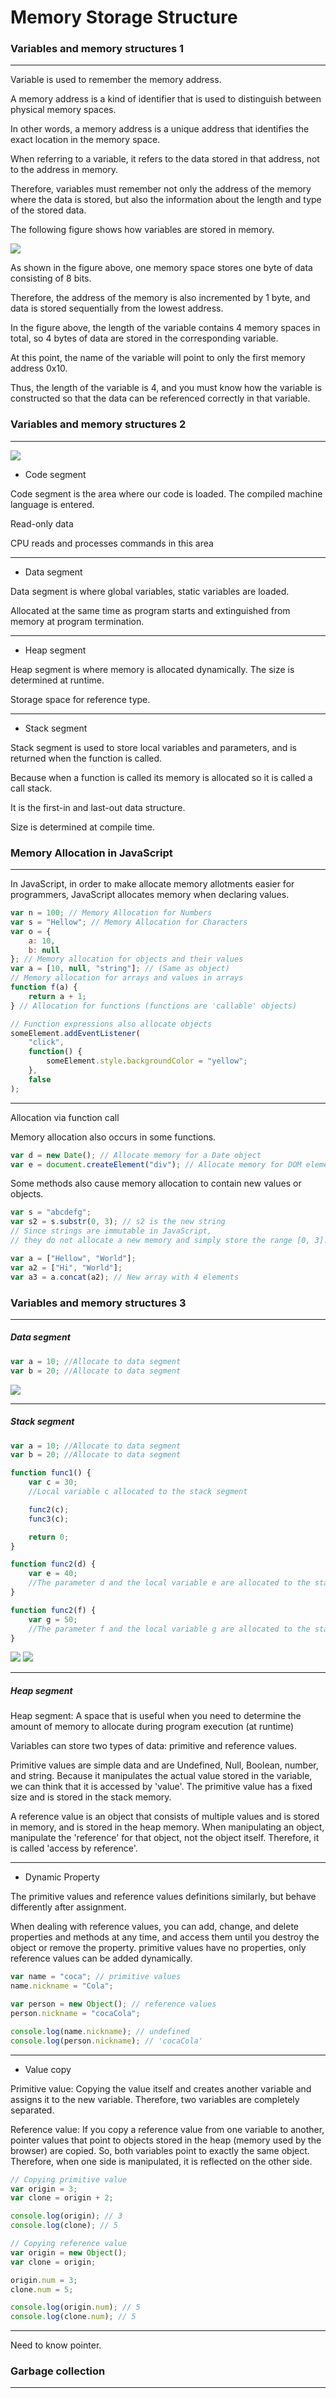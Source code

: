 # Memory Storage Structure

### Variables and memory structures 1

<hr>

Variable is used to remember the memory address.

A memory address is a kind of identifier that is used to distinguish between physical memory spaces.

In other words, a memory address is a unique address that identifies the exact location in the memory space.

When referring to a variable, it refers to the data stored in that address, not to the address in memory.

Therefore, variables must remember not only the address of the memory where the data is stored, but also the information about the length and type of the stored data.

The following figure shows how variables are stored in memory.

<img src="https://i.postimg.cc/GtX3zxDw/image.png">

As shown in the figure above, one memory space stores one byte of data consisting of 8 bits.

Therefore, the address of the memory is also incremented by 1 byte, and data is stored sequentially from the lowest address.

In the figure above, the length of the variable contains 4 memory spaces in total, so 4 bytes of data are stored in the corresponding variable.

At this point, the name of the variable will point to only the first memory address 0x10.

Thus, the length of the variable is 4, and you must know how the variable is constructed so that the data can be referenced correctly in that variable.

### Variables and memory structures 2

<hr>

<img src="https://i.postimg.cc/jS25Cfsc/image.png">

-   Code segment

Code segment is the area where our code is loaded. The compiled machine language is entered.

Read-only data

CPU reads and processes commands in this area

<hr>

-   Data segment

Data segment is where global variables, static variables are loaded.

Allocated at the same time as program starts and extinguished from memory at program termination.

<hr>

-   Heap segment

Heap segment is where memory is allocated dynamically. The size is determined at runtime.

Storage space for reference type.

<hr>

-   Stack segment

Stack segment is used to store local variables and parameters, and is returned when the function is called.

Because when a function is called its memory is allocated so it is called a call stack.

It is the first-in and last-out data structure.

Size is determined at compile time.

### Memory Allocation in JavaScript

<hr>

In JavaScript, in order to make allocate memory allotments easier for programmers, JavaScript allocates memory when declaring values.

```javascript
var n = 100; // Memory Allocation for Numbers
var s = "Hellow"; // Memory Allocation for Characters
var o = {
    a: 10,
    b: null
}; // Memory allocation for objects and their values
var a = [10, null, "string"]; // (Same as object)
// Memory allocation for arrays and values in arrays
function f(a) {
    return a + 1;
} // Allocation for functions (functions are 'callable' objects)

// Function expressions also allocate objects
someElement.addEventListener(
    "click",
    function() {
        someElement.style.backgroundColor = "yellow";
    },
    false
);
```

<hr>

Allocation via function call

Memory allocation also occurs in some functions.

```javascript
var d = new Date(); // Allocate memory for a Date object
var e = document.createElement("div"); // Allocate memory for DOM elements.
```

Some methods also cause memory allocation to contain new values or objects.

```javascript
var s = "abcdefg";
var s2 = s.substr(0, 3); // s2 is the new string
// Since strings are immutable in JavaScript,
// they do not allocate a new memory and simply store the range [0, 3].

var a = ["Hellow", "World"];
var a2 = ["Hi", "World"];
var a3 = a.concat(a2); // New array with 4 elements
```

### Variables and memory structures 3

<hr>

##### Data segment

```javascript
var a = 10; //Allocate to data segment
var b = 20; //Allocate to data segment
```

<img src="https://i.postimg.cc/MZ4mX3Gv/data.png">

<hr>

##### Stack segment

```javascript
var a = 10; //Allocate to data segment
var b = 20; //Allocate to data segment

function func1() {
    var c = 30;
    //Local variable c allocated to the stack segment

    func2(c);
    func3(c);

    return 0;
}

function func2(d) {
    var e = 40;
    //The parameter d and the local variable e are allocated to the stack segment
}

function func2(f) {
    var g = 50;
    //The parameter f and the local variable g are allocated to the stack segment
}
```

<img src="https://i.postimg.cc/KYjvwfyy/3-1.png">

<img src="https://i.postimg.cc/nzQVcLzR/3-2.png">

<hr>

##### Heap segment

Heap segment: A space that is useful when you need to determine the amount of memory to allocate during program execution (at runtime)

Variables can store two types of data: primitive and reference values.

Primitive values are simple data and are Undefined, Null, Boolean, number, and string. Because it manipulates the actual value stored in the variable, we can think that it is accessed by 'value'. The primitive value has a fixed size and is stored in the stack memory.

A reference value is an object that consists of multiple values and is stored in memory, and is stored in the heap memory. When manipulating an object, manipulate the 'reference' for that object, not the object itself. Therefore, it is called 'access by reference'.

<hr>

-   Dynamic Property

The primitive values and reference values definitions similarly, but behave differently after assignment.

When dealing with reference values, you can add, change, and delete properties and methods at any time, and access them until you destroy the object or remove the property. primitive values have no properties, only reference values can be added dynamically.

```javascript
var name = "coca"; // primitive values
name.nickname = "Cola";

var person = new Object(); // reference values
person.nickname = "cocaCola";

console.log(name.nickname); // undefined
console.log(person.nickname); // 'cocaCola'
```

<hr>

-   Value copy

Primitive value: Copying the value itself and creates another variable and assigns it to the new variable. Therefore, two variables are completely separated.

Reference value: If you copy a reference value from one variable to another, pointer values that point to objects stored in the heap (memory used by the browser) are copied. So, both variables point to exactly the same object. Therefore, when one side is manipulated, it is reflected on the other side.

```javascript
// Copying primitive value
var origin = 3;
var clone = origin + 2;

console.log(origin); // 3
console.log(clone); // 5

// Copying reference value
var origin = new Object();
var clone = origin;

origin.num = 3;
clone.num = 5;

console.log(origin.num); // 5
console.log(clone.num); // 5
```

<hr>

Need to know pointer.

### Garbage collection

<hr>
